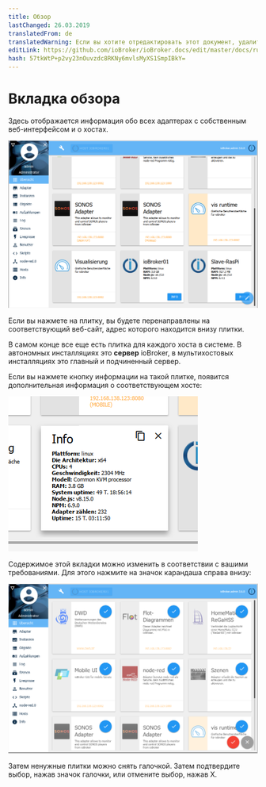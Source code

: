 ```yaml
---
title: Обзор
lastChanged: 26.03.2019
translatedFrom: de
translatedWarning: Если вы хотите отредактировать этот документ, удалите поле «translationFrom», в противном случае этот документ будет снова автоматически переведен
editLink: https://github.com/ioBroker/ioBroker.docs/edit/master/docs/ru/admin/overview.md
hash: 57tkWtP+p2vy23nOuvzdc8RKNy6mvlsMyXS1SmpIBkY=
---
```

# Вкладка обзора
Здесь отображается информация обо всех адаптерах с собственным веб-интерфейсом и о хостах.

![Вкладка обзора](../../de/admin/media/ADMIN_Uebersicht.png)

Если вы нажмете на плитку, вы будете перенаправлены на соответствующий веб-сайт, адрес которого находится внизу плитки.

В самом конце все еще есть плитка для каждого хоста в системе. В автономных инсталляциях это **сервер** ioBroker, в мультихостовых инсталляциях это главный и подчиненный сервер.

Если вы нажмете кнопку информации на такой плитке, появится дополнительная информация о соответствующем хосте:

![Вкладка обзора](../../de/admin/media/ADMIN_Uebersicht_host.png)

Содержимое этой вкладки можно изменить в соответствии с вашими требованиями. Для этого нажмите на значок карандаша справа внизу:

![Вкладка обзора](../../de/admin/media/ADMIN_Uebersicht_edit.png)

Затем ненужные плитки можно снять галочкой. Затем подтвердите выбор, нажав значок галочки, или отмените выбор, нажав X.